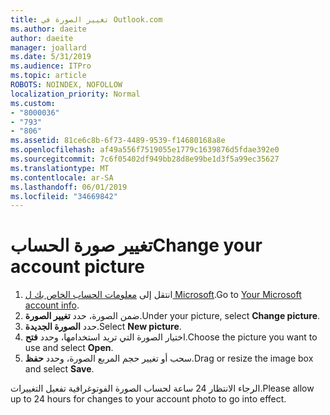 ```yaml
---
title: تغيير الصورة في Outlook.com
ms.author: daeite
author: daeite
manager: joallard
ms.date: 5/31/2019
ms.audience: ITPro
ms.topic: article
ROBOTS: NOINDEX, NOFOLLOW
localization_priority: Normal
ms.custom:
- "8000036"
- "793"
- "806"
ms.assetid: 81ce6c8b-6f73-4489-9539-f14680168a8e
ms.openlocfilehash: af49a556f7519055e1779c1639876d5fdae392e0
ms.sourcegitcommit: 7c6f05402df949bb28d8e99be1d3f5a99ec35627
ms.translationtype: MT
ms.contentlocale: ar-SA
ms.lasthandoff: 06/01/2019
ms.locfileid: "34669842"
---
```

# <a name="change-your-account-picture"></a><span data-ttu-id="b67bc-102">تغيير صورة الحساب</span><span class="sxs-lookup"><span data-stu-id="b67bc-102">Change your account picture</span></span>

1. <span data-ttu-id="b67bc-103">انتقل إلى [معلومات الحساب الخاص بك ل Microsoft](https://go.microsoft.com/fwlink/p/?linkid=860841).</span><span class="sxs-lookup"><span data-stu-id="b67bc-103">Go to [Your Microsoft account info](https://go.microsoft.com/fwlink/p/?linkid=860841).</span></span>
2. <span data-ttu-id="b67bc-104">ضمن الصورة، حدد **تغيير الصورة**.</span><span class="sxs-lookup"><span data-stu-id="b67bc-104">Under your picture, select **Change picture**.</span></span>
3. <span data-ttu-id="b67bc-105">حدد **الصورة الجديدة**.</span><span class="sxs-lookup"><span data-stu-id="b67bc-105">Select **New picture**.</span></span>
4. <span data-ttu-id="b67bc-106">اختيار الصورة التي تريد استخدامها، وحدد **فتح**.</span><span class="sxs-lookup"><span data-stu-id="b67bc-106">Choose the picture you want to use and select **Open**.</span></span>
5. <span data-ttu-id="b67bc-107">سحب أو تغيير حجم المربع الصورة، وحدد **حفظ**.</span><span class="sxs-lookup"><span data-stu-id="b67bc-107">Drag or resize the image box and select **Save**.</span></span>

<span data-ttu-id="b67bc-108">الرجاء الانتظار 24 ساعة لحساب الصورة الفوتوغرافية تفعيل التغييرات.</span><span class="sxs-lookup"><span data-stu-id="b67bc-108">Please allow up to 24 hours for changes to your account photo to go into effect.</span></span>